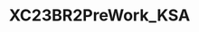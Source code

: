 ---
title: XC23BR2PreWork_KSA
redirect_to: https://docs.google.com/document/d/1Q7En_jOK7O9vMuuw00mcGrHfUdJLYuK6jIDyFBOE8hI/edit?usp=sharing
redirect_from: 
  - /XC23BR2PreWork_KSA
  - /xc23br2prework_ksa
---